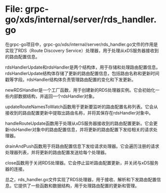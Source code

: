 # File: grpc-go/xds/internal/server/rds_handler.go

在grpc-go项目中，grpc-go/xds/internal/server/rds_handler.go文件的作用是实现了RDS（Route Discovery Service）处理器，用于处理从xDS服务器接收到的路由配置信息。

rdsHandlerUpdate和rdsHandler是两个结构体，用于存储和处理路由配置信息。rdsHandlerUpdate结构体存储了更新的路由配置信息，包括路由名称和更新时间戳等字段。rdsHandler结构体负责管理路由配置的变化和下发更新。

newRDSHandler是一个工厂函数，用于创建新的RDS处理器实例。它会初始化一些内部数据结构，并返回一个rdsHandler对象。

updateRouteNamesToWatch函数用于更新要监听的路由配置名称列表。它会从接收到的路由配置更新中提取出路由名称，并将其保存在rdsHandler对象中。

handleRouteUpdate函数用于处理从xDS服务器接收到的路由配置更新。它会更新rdsHandler对象中的路由配置信息，并将更新的路由配置下发给相关的请求处理器。

drainAndPush函数用于将路由配置信息下发给请求处理器。它会遍历注册的请求处理器列表，并将更新的路由配置发送给每个处理器。

close函数用于关闭RDS处理器。它会停止监听路由配置更新，并关闭与xDS服务器的连接。

总之，rds_handler.go文件实现了RDS处理器，用于接收、解析和下发路由配置信息。它提供了一些函数和数据结构，用于处理路由配置的更新和管理。

